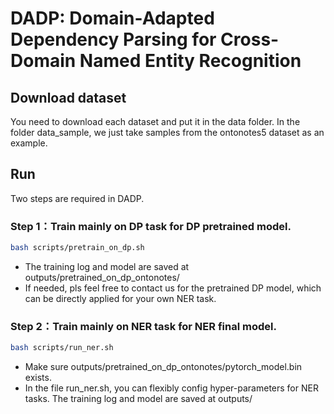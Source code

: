 # DADP: Domain-Adapted Dependency Parsing for Cross-Domain Named Entity Recognition

## Download dataset

You need to download each dataset and put it in the data folder.  In the folder data_sample, we just take samples from the ontonotes5 dataset as an example. 

## Run

Two steps are required in DADP.

### Step 1：Train mainly on DP task for DP pretrained model.

```bash
bash scripts/pretrain_on_dp.sh
```

- The training log and model are saved at outputs/pretrained_on_dp_ontonotes/
- If needed, pls feel free to contact us for the pretrained DP model, which can be directly applied for your own NER task.

### Step 2：Train mainly on NER task for NER final model.

```bash
bash scripts/run_ner.sh
```

- Make sure outputs/pretrained_on_dp_ontonotes/pytorch_model.bin exists.
- In the file run_ner.sh, you can flexibly config hyper-parameters for NER tasks. The training log and model are saved at outputs/
